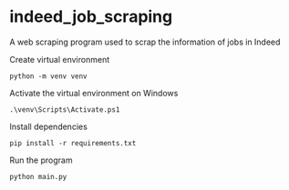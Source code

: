 # indeed_job_scraping

A web scraping program used to scrap the information of jobs in Indeed

Create virtual environment
```
python -m venv venv
```

Activate the virtual environment on Windows
```
.\venv\Scripts\Activate.ps1
```

Install dependencies
```
pip install -r requirements.txt
```

Run the program
```
python main.py
```